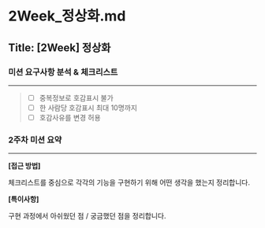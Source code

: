 # 2Week_정상화.md

## Title: [2Week] 정상화

### 미션 요구사항 분석 & 체크리스트

---
> - [ ] 중복정보로 호감표시 불가
> - [ ] 한 사람당 호감표시 최대 10명까지
> - [ ] 호감사유를 변경 허용

### 2주차 미션 요약

---

**[접근 방법]**

체크리스트를 중심으로 각각의 기능을 구현하기 위해 어떤 생각을 했는지 정리합니다.


**[특이사항]**

구현 과정에서 아쉬웠던 점 / 궁금했던 점을 정리합니다.
